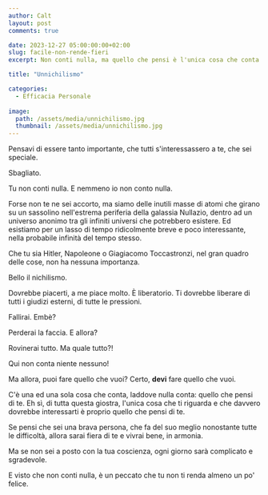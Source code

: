 ```yaml
---
author: Calt
layout: post
comments: true

date: 2023-12-27 05:00:00:00+02:00  
slug: facile-non-rende-fieri
excerpt: Non conti nulla, ma quello che pensi è l'unica cosa che conta.

title: "Unnichilismo"

categories:
  - Efficacia Personale
  
image:
  path: /assets/media/unnichilismo.jpg
  thumbnail: /assets/media/unnichilismo.jpg
---
```


Pensavi di essere tanto importante, che tutti s'interessassero a te, che sei speciale.

Sbagliato.

Tu non conti nulla. E nemmeno io non conto nulla.

Forse non te ne sei accorto, ma siamo delle inutili masse di atomi che girano su un sassolino nell'estrema periferia della galassia Nullazio, dentro ad un universo anonimo tra gli infiniti universi che potrebbero esistere. Ed esistiamo per un lasso di tempo ridicolmente breve e poco interessante, nella probabile infinità del tempo stesso.

Che tu sia Hitler, Napoleone o Giagiacomo Toccastronzi, nel gran quadro delle cose, non ha nessuna importanza. 

Bello il nichilismo. 

Dovrebbe piacerti, a me piace molto. È liberatorio. Ti dovrebbe liberare di tutti i giudizi esterni, di tutte le pressioni.

Fallirai. Embè?

Perderai la faccia. E allora?

Rovinerai tutto. Ma quale tutto?!

Qui non conta niente nessuno!

Ma allora, puoi fare quello che vuoi? Certo, **devi** fare quello che vuoi.

C'è una ed una sola cosa che conta, laddove nulla conta: quello che pensi di te. Eh sì, di tutta questa giostra, l'unica cosa che ti riguarda e che davvero dovrebbe interessarti è proprio quello che pensi di te.

Se pensi che sei una brava persona, che fa del suo meglio nonostante tutte le difficoltà, allora sarai fiera di te e vivrai bene, in armonia.

Ma se non sei a posto con la tua coscienza, ogni giorno sarà complicato e sgradevole.

E visto che non conti nulla, è un peccato che tu non ti renda almeno un po' felice.